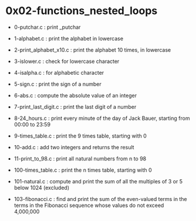 # 0x02-functions\_nested\_loops

* 0-putchar.c : print  \_putchar

* 1-alphabet.c : print the alphabet in lowercase

* 2-print\_alphabet\_x10.c : print the alphabet 10 times, in lowercase

* 3-islower.c : check for lowercase character

* 4-isalpha.c : for alphabetic character

* 5-sign.c : print the sign of a number

* 6-abs.c : compute the absolute value of an integer

* 7-print\_last\_digit.c : print the last digit of a number

* 8-24\_hours.c : print every minute of the day of Jack Bauer, starting from 00:00 to 23:59

* 9-times\_table.c : print the 9 times table, starting with 0

* 10-add.c : add two integers and returns the result

* 11-print\_to\_98.c : print all natural numbers from n to 98

* 100-times\_table.c : print the n times table, starting with 0

* 101-natural.c : compute and print the sum of all the multiples of 3 or 5 below 1024 (excluded)

* 103-fibonacci.c : find and print the sum of the even-valued terms in the terms in the Fibonacci sequence whose values do not exceed 4,000,000

